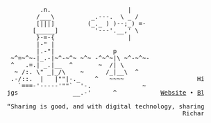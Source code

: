 <pre>
               .n.                     |
              /___\          _.---.  \ _ /
              [|||]         (_._ ) )--;_) =-
             [_____]          '---'.__,' \
              }-=-{                    |
              |-" |
              |.-"|                p
       ~^=~^~-|_.-|~^-~^~ ~^~ -^~^~|\ ~^-~^~-
       ^   .=.| _.|__  ^       ~  /| \
        ~ /:. \" _|_/\    ~      /_|__\  ^
       .-/::.  |   |""|-._    ^   ~~~~                    Hi there! 👋
         `===-'-----'""`  '-.              ~     
      jgs               __.-'      ^            <a href="https://stanislav.codes">Website</a> • <a href="http:/git.io/tsuki">Blog</a> • <a href="mailto:monesonn@tuta.io">Email</a>
      
      “Sharing is good, and with digital technology, sharing is easy.” 
                                                      Richard Stallman
</pre>
